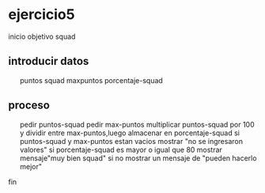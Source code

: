 # ejercicio5
 
 inicio objetivo squad
 
 ## introducir datos
 <ul>
 puntos squad
 maxpuntos
 porcentaje-squad
 </ul>
 
 ## proceso
 <ul>
 pedir puntos-squad
 pedir max-puntos
 multiplicar puntos-squad por 100 y dividir entre max-puntos,luego almacenar en porcentaje-squad
 si puntos-squad y max-puntos estan vacios mostrar "no se ingresaron valores"
 si porcentaje-squad es mayor o igual que 80 mostrar mensaje"muy bien squad"
 si no mostrar un mensaje de "pueden hacerlo mejor"
 </ul>
 
 
 fin